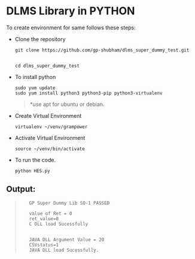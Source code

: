 # DLMS Library in PYTHON

To create environment for same follows these steps:

 -  Clone the repository

        git clone https://github.com/gp-shubham/dlms_super_dummy_test.git
      
      
        cd dlms_super_dummy_test

 -  To install python

        sudo yum update
	    sudo yum install python3 python3-pip python3-virtualenv
		  
	> *use apt for ubuntu or debian.

 -  Create Virtual Environment

        virtualenv ~/venv/grampower
 
 -  Activate Virtual Environment

        source ~/venv/bin/activate

 -  To run the code.
	
        python HES.py

##  Output:


>        GP Super Dummy Lib SO-1 PASSED
>
>        value of Ret = 0 
>        ret_value=0
>        C DLL load Sucessfully
>
>
>        JAVA DLL Argument Value = 20
>        CSVstatus=1
>        JAVA DLL load Sucessfully.

